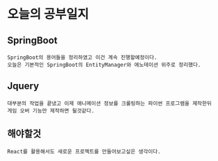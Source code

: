 # 오늘의 공부일지
## SpringBoot
    SpringBoot의 용어들을 정리하였고 이건 계속 진행할예정이다.
    오늘은 기본적인 SpringBoot의 EntityManager와 에노테이션 위주로 정리했다.

## Jquery
    대부분의 작업을 끝냈고 이제 애니메이션 정보를 크롤링하는 파이썬 프로그램을 제작한뒤
    게임 오버 기능만 제작하면 될것같다.





## 해야할것
    React를 활용해서도 새로운 프로젝트를 만들어보고싶은 생각이다.